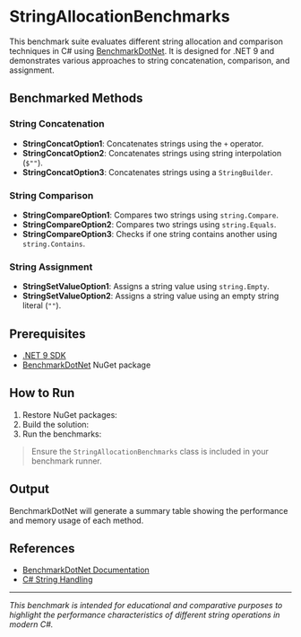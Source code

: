 ﻿# StringAllocationBenchmarks

This benchmark suite evaluates different string allocation and comparison techniques in C# using [BenchmarkDotNet](https://benchmarkdotnet.org/). It is designed for .NET 9 and demonstrates various approaches to string concatenation, comparison, and assignment.

## Benchmarked Methods

### String Concatenation
- **StringConcatOption1**: Concatenates strings using the `+` operator.
- **StringConcatOption2**: Concatenates strings using string interpolation (`$""`).
- **StringConcatOption3**: Concatenates strings using a `StringBuilder`.

### String Comparison
- **StringCompareOption1**: Compares two strings using `string.Compare`.
- **StringCompareOption2**: Compares two strings using `string.Equals`.
- **StringCompareOption3**: Checks if one string contains another using `string.Contains`.

### String Assignment
- **StringSetValueOption1**: Assigns a string value using `string.Empty`.
- **StringSetValueOption2**: Assigns a string value using an empty string literal (`""`).

## Prerequisites

- [.NET 9 SDK](https://dotnet.microsoft.com/download/dotnet/9.0)
- [BenchmarkDotNet](https://benchmarkdotnet.org/) NuGet package

## How to Run

1. Restore NuGet packages:
2. Build the solution:
3. Run the benchmarks:
> Ensure the `StringAllocationBenchmarks` class is included in your benchmark runner.

## Output

BenchmarkDotNet will generate a summary table showing the performance and memory usage of each method.

## References

- [BenchmarkDotNet Documentation](https://benchmarkdotnet.org/articles/overview.html)
- [C# String Handling](https://learn.microsoft.com/en-us/dotnet/csharp/programming-guide/strings/)

---

*This benchmark is intended for educational and comparative purposes to highlight the performance characteristics of different string operations in modern C#.*

